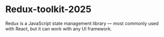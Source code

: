 # Redux-toolkit-2025
Redux is a JavaScript state management library — most commonly used with React, but it can work with any UI framework.
